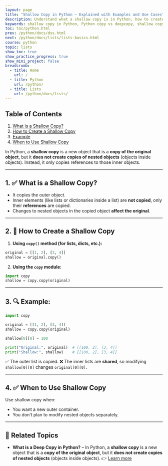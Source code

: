 ```yaml
---
layout: page
title: "Shallow Copy in Python – Explained with Examples and Use Cases"
description: Understand what a shallow copy is in Python, how to create one, and when to use it. Learn with beginner-friendly examples and comparisons to deep copy for nested objects.
keywords: shallow copy in Python, Python copy vs deepcopy, shallow copy example, Python copy module, copy() method Python, Python list shallow copy, shallow copy dictionary Python, when to use shallow copy, Python object reference copy
toc: toc/python.html
prev: /python/docs/dss.html
next: /python/docs/lists/lists-basics.html
course: python
topic: lists
show_toc: true
show_practice_progress: true
show_mini_project: false
breadcrumb:
  - title: Home
    url: /
  - title: Python
    url: /python/
  - title: Lists
    url: /python/docs/lists/
---
```


## Table of Contents

1. [What is a Shallow Copy?](#1--what-is-a-shallow-copy)
2. [How to Create a Shallow Copy](#2--how-to-create-a-shallow-copy)
3. [Example](#3--example)
4. [When to Use Shallow Copy](#4--when-to-use-shallow-copy)


In Python, a **shallow copy** is a new object that is a **copy of the original object**, but it **does not create copies of nested objects** (objects inside objects). Instead, it only copies references to those inner objects.

---

## 1. ✅ What is a Shallow Copy?

* It copies the outer object.
* Inner elements (like lists or dictionaries inside a list) are **not copied**, only their **references** are copied.
* Changes to nested objects in the copied object **affect the original**.

---

## 2. 📌 How to Create a Shallow Copy

1. **Using `copy()` method (for lists, dicts, etc.):**

```python
original = [[1, 2], [3, 4]]
shallow = original.copy()
```

2. **Using the `copy` module:**

```python
import copy
shallow = copy.copy(original)
```

---

## 3. 🔍 Example:

```python
import copy

original = [[1, 2], [3, 4]]
shallow = copy.copy(original)

shallow[0][0] = 100

print("Original:", original)  # [[100, 2], [3, 4]]
print("Shallow:", shallow)    # [[100, 2], [3, 4]]
```

✅ The outer list is copied.
❌ The inner lists are **shared**, so modifying `shallow[0][0]` changes `original[0][0]`.

---

## 4. ✅ When to Use Shallow Copy

Use shallow copy when:

* You want a new outer container.
* You don’t plan to modify nested objects separately.

---

## 📘 **Related Topics**

* **What is a Deep Copy in Python?** – In Python, a **shallow copy** is a new object that is a **copy of the original object**, but it **does not create copies of nested objects** (objects inside objects).
  👉 [Learn more](deep-copy.md)


